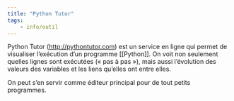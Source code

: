 ```yaml
---
title: "Python Tutor"
tags:
    - info/outil
---
```


Python Tutor (http://pythontutor.com) est un service en ligne qui permet de visualiser l’exécution d’un programme [[Python]]. On voit non seulement quelles lignes sont exécutées (« pas à pas »), mais aussi l’évolution des valeurs des variables et les liens qu’elles ont entre elles.

On peut s’en servir comme éditeur principal pour de tout petits programmes.
